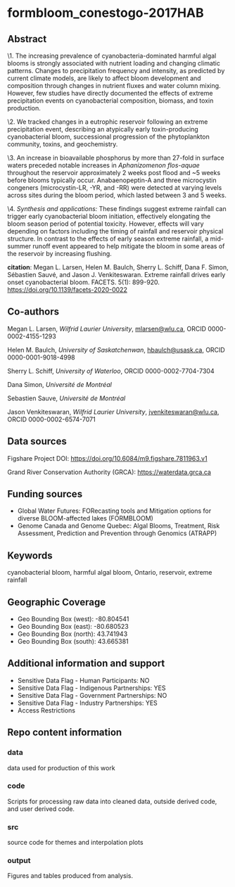 # formbloom_conestogo-2017HAB

## Abstract

\1.   The increasing prevalence of cyanobacteria-dominated harmful algal blooms is strongly associated with nutrient loading and changing climatic patterns. Changes to precipitation frequency and intensity, as predicted by current climate models, are likely to affect bloom development and composition through changes in nutrient fluxes and water column mixing. However, few studies have directly documented the effects of extreme precipitation events on cyanobacterial composition, biomass, and toxin production. 

\2.   We tracked changes in a eutrophic reservoir following an extreme precipitation event, describing an atypically early toxin-producing cyanobacterial bloom, successional progression of the phytoplankton community, toxins, and geochemistry.

\3.   An increase in bioavailable phosphorus by more than 27-fold in surface waters preceded notable increases in *Aphanizomenon flos-aquae* throughout the reservoir approximately 2 weeks post flood and ~5 weeks before blooms typically occur. Anabaenopeptin-A and three microcystin congeners (microcystin-LR, -YR, and -RR) were detected at varying levels across sites during the bloom period, which lasted between 3 and 5 weeks. 

\4.   *Synthesis and applications:* These findings suggest extreme rainfall can trigger early cyanobacterial bloom initiation, effectively elongating the bloom season period of potential toxicity. However, effects will vary depending on factors including the timing of rainfall and reservoir physical structure. In contrast to the effects of early season extreme rainfall, a mid-summer runoff event appeared to help mitigate the bloom in some areas of the reservoir by increasing flushing.



**citation**: Megan L. Larsen, Helen M. Baulch, Sherry L. Schiff, Dana F. Simon, Sébastien Sauvé, and Jason J. Venkiteswaran. Extreme rainfall drives early onset cyanobacterial bloom. FACETS. 5(1): 899-920. https://doi.org/10.1139/facets-2020-0022



## Co-authors

Megan L. Larsen, *Wilfrid Laurier University*, mlarsen@wlu.ca, ORCID 0000-0002-4155-1293

Helen M. Baulch, *University of Saskatchenwan*, hbaulch@usask.ca, ORCID 0000-0001-9018-4998

Sherry L. Schiff, *University of Waterloo*, ORCID 0000-0002-7704-7304

Dana Simon, *Université de Montréal*

Sebastien Sauve, *Université de Montréal*

Jason Venkiteswaran, *Wilfrid Laurier University*, jvenkiteswaran@wlu.ca, ORCID 0000-0002-6574-7071



## Data sources

Figshare Project DOI: https://doi.org/10.6084/m9.figshare.7811963.v1

Grand River Conservation Authority (GRCA): https://waterdata.grca.ca



## Funding sources

* Global Water Futures: FORecasting tools and Mitigation options for diverse BLOOM-affected lakes (FORMBLOOM)
* Genome Canada and Genome Quebec: Algal Blooms, Treatment, Risk Assessment,
  Prediction and Prevention through Genomics (ATRAPP)



## Keywords

cyanobacterial bloom, harmful algal bloom, Ontario, reservoir, extreme rainfall



## Geographic Coverage

- Geo Bounding Box (west): -80.804541
- Geo Bounding Box (east): -80.680523
- Geo Bounding Box (north): 43.741943
- Geo Bounding Box (south): 43.665381



## Additional information and support

- Sensitive Data Flag - Human Participants: NO
- Sensitive Data Flag - Indigenous Partnerships: YES 
- Sensitive Data Flag - Government Partnerships: NO 
- Sensitive Data Flag - Industry Partnerships: YES
- Access Restrictions



## Repo content information

### data

data used for production of this work

### code

Scripts for processing raw data into cleaned data, outside derived code, and user derived code.

### src

source code for themes and interpolation plots

### output

Figures and tables produced from analysis.
